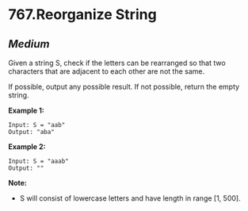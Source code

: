 767.Reorganize String
===========

*Medium*
-----------

Given a string S, check if the letters can be rearranged so that two characters that are adjacent to each other are not the same.

If possible, output any possible result.  If not possible, return the empty string.

**Example 1:**

    Input: S = "aab"
    Output: "aba"

**Example 2:**

    Input: S = "aaab"
    Output: ""

**Note:**

* S will consist of lowercase letters and have length in range [1, 500].
